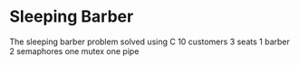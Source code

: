 # Sleeping Barber
The sleeping barber problem solved using C
10 customers
3 seats
1 barber 
2 semaphores
one mutex
one pipe
